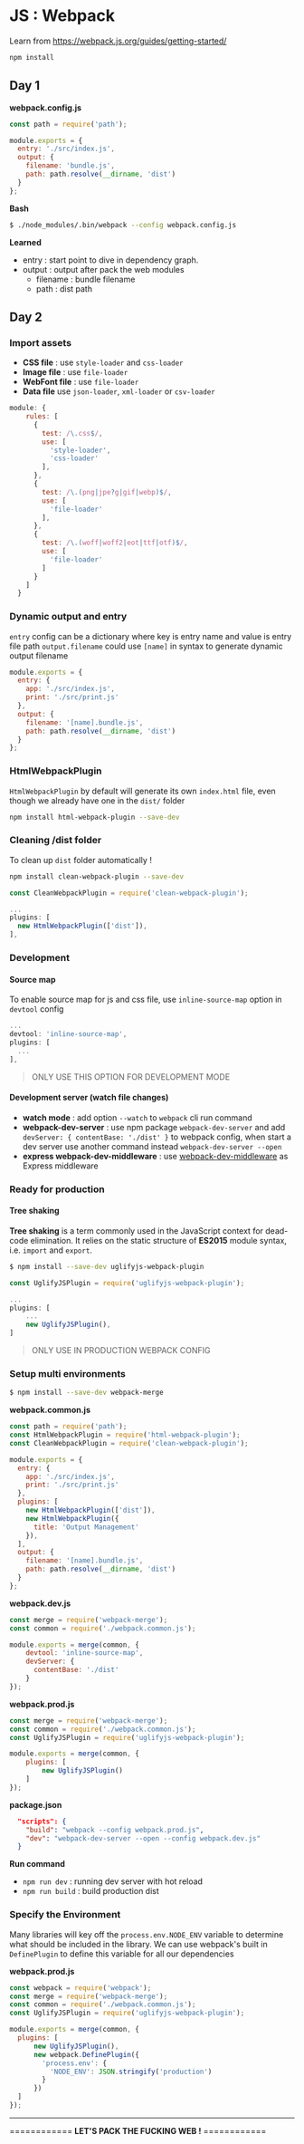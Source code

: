 # JS : Webpack

Learn from https://webpack.js.org/guides/getting-started/

```bash
npm install
```

## Day 1

**webpack.config.js**

```js
const path = require('path');

module.exports = {
  entry: './src/index.js',
  output: {
    filename: 'bundle.js',
    path: path.resolve(__dirname, 'dist')
  }
};
```

**Bash**

```bash
$ ./node_modules/.bin/webpack --config webpack.config.js
```

**Learned**

- entry : start point to dive in dependency graph.
- output : output after pack the web modules
	- filename : bundle filename
	- path : dist path


## Day 2

### Import assets

- **CSS file** : use `style-loader` and `css-loader`
- **Image file** : use `file-loader`
- **WebFont file** : use `file-loader`
- **Data file** use `json-loader`, `xml-loader` or `csv-loader`

```js
module: {
    rules: [
      {
        test: /\.css$/,
        use: [
          'style-loader',
          'css-loader'
        ],
      },
      {
        test: /\.(png|jpe?g|gif|webp)$/,
        use: [
          'file-loader'
        ],
      },
      {
        test: /\.(woff|woff2|eot|ttf|otf)$/,
        use: [
          'file-loader'
        ]
      }
    ]
  }
```

### Dynamic output and entry

`entry` config can be a dictionary where key is entry name and value is entry file path
`output.filename` could use `[name]` in syntax to generate dynamic output filename

```js
module.exports = {
  entry: {
    app: './src/index.js',
    print: './src/print.js'
  },
  output: {
    filename: '[name].bundle.js',
    path: path.resolve(__dirname, 'dist')
  }
};
```

### HtmlWebpackPlugin

`HtmlWebpackPlugin` by default will generate its own `index.html` file, even though we already have one in the `dist/` folder

```bash
npm install html-webpack-plugin --save-dev
```

### Cleaning /dist folder

To clean up `dist` folder automatically !

```bash
npm install clean-webpack-plugin --save-dev
```

```js
const CleanWebpackPlugin = require('clean-webpack-plugin');

...
plugins: [
  new HtmlWebpackPlugin(['dist']),
],
```

### Development

#### Source map

To enable source map for js and css file, use `inline-source-map` option in `devtool` config

```js
...
devtool: 'inline-source-map',
plugins: [
  ...
],
```

> ONLY USE THIS OPTION FOR DEVELOPMENT MODE

#### Development server (watch file changes)

- **watch mode** : add option `--watch` to `webpack` cli run command
- **webpack-dev-server** : use npm package `webpack-dev-server` and add `devServer: { contentBase: './dist' }` to webpack config, when start a dev server use another command instead `webpack-dev-server --open`
- **express webpack-dev-middleware** : use [webpack-dev-middleware](https://www.npmjs.com/package/webpack-dev-middleware) as Express middleware

### Ready for production

#### Tree shaking

**Tree shaking** is a term commonly used in the JavaScript context for dead-code elimination. It relies on the static structure of **ES2015** module syntax, i.e. `import` and `export`.

```bash
$ npm install --save-dev uglifyjs-webpack-plugin
```

```js
const UglifyJSPlugin = require('uglifyjs-webpack-plugin');

...
plugins: [
    ...
    new UglifyJSPlugin(),
]
```

> ONLY USE IN PRODUCTION WEBPACK CONFIG

### Setup multi environments

```bash
$ npm install --save-dev webpack-merge
```

**webpack.common.js**

```js
const path = require('path');
const HtmlWebpackPlugin = require('html-webpack-plugin');
const CleanWebpackPlugin = require('clean-webpack-plugin');

module.exports = {
  entry: {
    app: './src/index.js',
    print: './src/print.js'
  },
  plugins: [
    new HtmlWebpackPlugin(['dist']),
    new HtmlWebpackPlugin({
      title: 'Output Management'
    }),
  ],
  output: {
    filename: '[name].bundle.js',
    path: path.resolve(__dirname, 'dist')
  }
};
```

**webpack.dev.js**

```js
const merge = require('webpack-merge');
const common = require('./webpack.common.js');

module.exports = merge(common, {
    devtool: 'inline-source-map',
    devServer: {
      contentBase: './dist'
    }
});
```

**webpack.prod.js**

```js
const merge = require('webpack-merge');
const common = require('./webpack.common.js');
const UglifyJSPlugin = require('uglifyjs-webpack-plugin');

module.exports = merge(common, {
    plugins: [
        new UglifyJSPlugin()
    ]
});
```

**package.json**

```json
  "scripts": {
    "build": "webpack --config webpack.prod.js",
    "dev": "webpack-dev-server --open --config webpack.dev.js"
  }
```

**Run command**

- `npm run dev` : running dev server with hot reload
- `npm run build` : build production dist

### Specify the Environment

Many libraries will key off the `process.env.NODE_ENV` variable to determine what should be included in the library. We can use webpack's built in `DefinePlugin` to define this variable for all our dependencies

**webpack.prod.js**

```js
const webpack = require('webpack');
const merge = require('webpack-merge');
const common = require('./webpack.common.js');
const UglifyJSPlugin = require('uglifyjs-webpack-plugin');

module.exports = merge(common, {
  plugins: [
      new UglifyJSPlugin(),
      new webpack.DefinePlugin({
        'process.env': {
          'NODE_ENV': JSON.stringify('production')
        }
      })
  ]
});
```

------------------------------------

============ **LET'S PACK THE FUCKING WEB !** ============